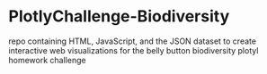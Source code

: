 # PlotlyChallenge-Biodiversity
repo containing HTML, JavaScript, and the JSON dataset to create interactive web visualizations for the belly button biodiversity plotyl homework challenge
